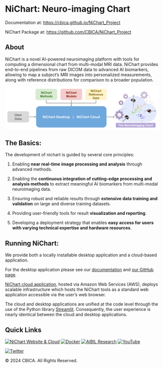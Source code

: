 # NiChart: Neuro-imaging Chart

Documentation at: https://cbica.github.io/NiChart_Project

NiChart Package at: https://github.com/CBICA/NiChart_Project

## About

NiChart is a novel AI-powered neuroimaging platform with tools for computing a dimensional chart from multi-modal MRI data. NiChart provides end-to-end pipelines from raw DICOM data to advanced
AI biomarkers, allowing to map a subject’s MRI images into personalized measurements, along with
reference distributions for comparison to a broader population.

![NiChart flowchart](resources/images/NiChart_Flowchart_v2.svg)

## The Basics:

The development of nichart is guided by several core principles:

1. Enabling **near real-time image processing and analysis** through advanced methods.

2. Enabling the **continuous integration of cutting-edge processing and analysis methods** to extract meaningful AI biomarkers from multi-modal neuroimaging data.

3. Ensuring robust and reliable results through **extensive data training and validation** on large and diverse training datasets.

4. Providing user-friendly tools for result **visualization and reporting**.

5. Developing a deployment strategy that enables **easy access for users with varying technical expertise and hardware resources**.

## Running NiChart:

We provide both a locally installable desktop application and a cloud-based application. 

For the desktop application please see our [documentation](https://cbica.github.io/NiChart_Project/) and [our GitHub page](https://github.com/CBICA/NiChart_Project/). 

[NiChart cloud application](https://neuroimagingchart.com/portal), hosted via Amazon Web Services (AWS), deploys scalable infrastructure which hosts the NiChart tools as a standard web application accessible via the user’s web browser. 

The cloud and desktop applications are unified at the code level through the use of the Python library [Streamlit](https://streamlit.io/). Consequently, the user experience is nearly identical between the cloud and desktop applications.

## Quick Links

[![NiChart Website & Cloud](https://img.shields.io/badge/-Website-blue?style=for-the-badge&logo=world&logoColor=white)](https://neuroimagingchart.com/) [![Docker](https://img.shields.io/badge/docker-%230db7ed.svg?style=for-the-badge&logo=docker&logoColor=white)](https://hub.docker.com/u/cbica) [![AIBIL Research](https://img.shields.io/badge/-Research-blue?style=for-the-badge&logo=google-scholar&logoColor=white)](https://aibil.med.upenn.edu/research/) [![YouTube](https://img.shields.io/badge/YouTube-%23FF0000.svg?style=for-the-badge&logo=YouTube&logoColor=white)](https://www.youtube.com/@NiChart-UPenn)

[![Twitter](https://img.shields.io/twitter/url/https/twitter.com/NiChart_AIBIL.svg?style=social&label=Follow%20%40NiChart_AIBIL)](https://x.com/NiChart_AIBIL)

© 2024 CBICA. All Rights Reserved.
